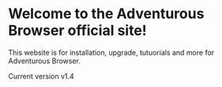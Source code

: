 # Welcome to the Adventurous Browser official site!
This website is for installation, upgrade, tutuorials and more for Adventurous Browser.

Current version v1.4
